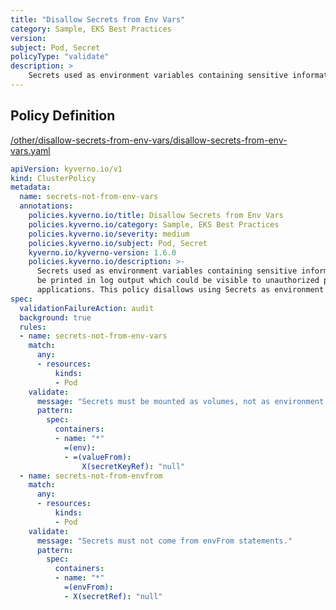 ```yaml
---
title: "Disallow Secrets from Env Vars"
category: Sample, EKS Best Practices
version: 
subject: Pod, Secret
policyType: "validate"
description: >
    Secrets used as environment variables containing sensitive information may, if not carefully controlled,  be printed in log output which could be visible to unauthorized people and captured in forwarding applications. This policy disallows using Secrets as environment variables.
---
```


## Policy Definition
<a href="https://github.com/kyverno/policies/raw/main//other/disallow-secrets-from-env-vars/disallow-secrets-from-env-vars.yaml" target="-blank">/other/disallow-secrets-from-env-vars/disallow-secrets-from-env-vars.yaml</a>

```yaml
apiVersion: kyverno.io/v1
kind: ClusterPolicy
metadata:
  name: secrets-not-from-env-vars
  annotations:
    policies.kyverno.io/title: Disallow Secrets from Env Vars
    policies.kyverno.io/category: Sample, EKS Best Practices
    policies.kyverno.io/severity: medium
    policies.kyverno.io/subject: Pod, Secret
    kyverno.io/kyverno-version: 1.6.0
    policies.kyverno.io/description: >-
      Secrets used as environment variables containing sensitive information may, if not carefully controlled, 
      be printed in log output which could be visible to unauthorized people and captured in forwarding
      applications. This policy disallows using Secrets as environment variables.
spec:
  validationFailureAction: audit
  background: true
  rules:
  - name: secrets-not-from-env-vars
    match:
      any:
      - resources:
          kinds:
          - Pod
    validate:
      message: "Secrets must be mounted as volumes, not as environment variables."
      pattern:
        spec:
          containers:
          - name: "*"
            =(env):
            - =(valueFrom):
                X(secretKeyRef): "null"
  - name: secrets-not-from-envfrom
    match:
      any:
      - resources:
          kinds:
          - Pod
    validate:
      message: "Secrets must not come from envFrom statements."
      pattern:
        spec:
          containers:
          - name: "*"
            =(envFrom):
            - X(secretRef): "null"
```
